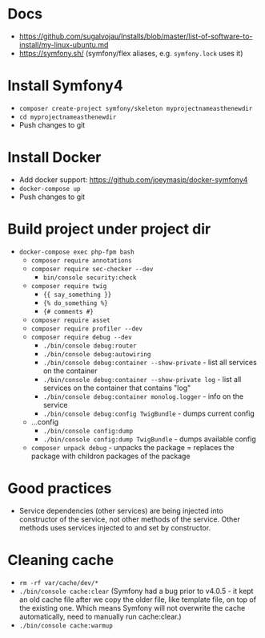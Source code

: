 # Docs
- https://github.com/sugalvojau/Installs/blob/master/list-of-software-to-install/my-linux-ubuntu.md 
- https://symfony.sh/ (symfony/flex aliases, e.g. `symfony.lock` uses it)

# Install Symfony4
- `composer create-project symfony/skeleton myprojectnameasthenewdir`
- `cd myprojectnameasthenewdir`
- Push changes to git

# Install Docker
- Add docker support: https://github.com/joeymasip/docker-symfony4
- `docker-compose up`
- Push changes to git

# Build project under project dir
- `docker-compose exec php-fpm bash`
  - `composer require annotations`
  - `composer require sec-checker --dev`
    - `bin/console security:check`
  - `composer require twig`
    - `{{ say_something }}`
    - `{% do_something %}`
    - `{# comments #}`
  - `composer require asset`
  - `composer require profiler --dev`
  - `composer require debug --dev`
    - `./bin/console debug:router`
    - `./bin/console debug:autowiring`
    - `./bin/console debug:container --show-private` - list all services on the container
    - `./bin/console debug:container --show-private log` - list all services on the container that contains "log"
    - `./bin/console debug:container monolog.logger` - info on the service
    - `./bin/console debug:config TwigBundle` - dumps current config
  - ...config
    - `./bin/console config:dump`
    - `./bin/console config:dump TwigBundle` - dumps available config
  - `composer unpack debug` - unpacks the package = replaces the package with childron packages of the package
  
# Good practices
- Service dependencies (other services) are being injected into constructor of the service, not other methods of the service. Other methods uses services injected to and set by constructor.

# Cleaning cache
- `rm -rf var/cache/dev/*`
- `./bin/console cache:clear` 
(Symfony had a bug prior to v4.0.5 - it kept an old cache file after we copy the older file, like template file, on top of the existing one. Which means Symfony will not overwrite the cache automatically, need to manually run cache:clear.)
- `./bin/console cache:warmup`
